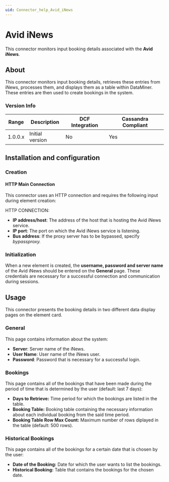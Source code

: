 ```yaml
---
uid: Connector_help_Avid_iNews
---
```


# Avid iNews

This connector monitors input booking details associated with the **Avid iNews**.

## About

This connector monitors input booking details, retrieves these entries from iNews, processes them, and displays them as a table within DataMiner. These entries are then used to create bookings in the system.

### Version Info

| Range | Description | DCF Integration | Cassandra Compliant |
|------------------|-----------------|---------------------|-------------------------|
| 1.0.0.x          | Initial version | No                  | Yes                     |

## Installation and configuration

### Creation

#### HTTP Main Connection

This connector uses an HTTP connection and requires the following input during element creation:

HTTP CONNECTION:

- **IP address/host**: The address of the host that is hosting the Avid iNews service.
- **IP port**: The port on which the Avid iNews service is listening.
- **Bus address**: If the proxy server has to be bypassed, specify *bypassproxy.*

### Initialization

When a new element is created, the **username, password and server name** of the Avid iNews should be entered on the **General** page. These credentials are necessary for a successful connection and communication during sessions.

## Usage

This connector presents the booking details in two different data display pages on the element card.

### General

This page contains information about the system:

- **Server**: Server name of the iNews.
- **User Name**: User name of the iNews user.
- **Password**: Password that is necessary for a successful login.

### Bookings

This page contains all of the bookings that have been made during the period of time that is determined by the user (default: last 7 days):

- **Days to Retrieve:** Time period for which the bookings are listed in the table.
- **Booking Table:** Booking table containing the necessary information about each individual booking from the said time period.
- **Booking Table Row Max Count:** Maximum number of rows diplayed in the table (default: 500 rows).

### Historical Bookings

This page contains all of the bookings for a certain date that is chosen by the user:

- **Date of the Booking:** Date for which the user wants to list the bookings.
- **Historical Booking:** Table that contains the bookings for the chosen date.